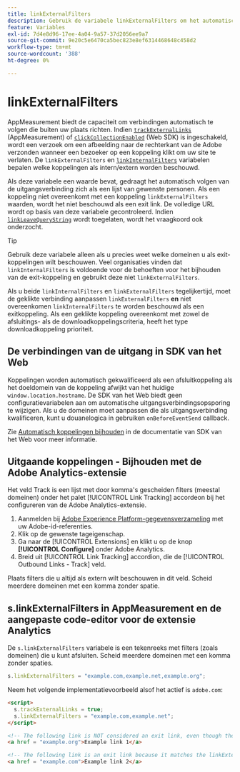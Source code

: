 ```yaml
---
title: linkExternalFilters
description: Gebruik de variabele linkExternalFilters om het automatisch volgen van de afsluitverbinding te helpen.
feature: Variables
exl-id: 7d4e8d96-17ee-4a04-9a57-37d2056ee9a7
source-git-commit: 9e20c5e6470ca5bec823e8ef6314468648c458d2
workflow-type: tm+mt
source-wordcount: '388'
ht-degree: 0%

---
```


# linkExternalFilters

AppMeasurement biedt de capaciteit om verbindingen automatisch te volgen die buiten uw plaats richten. Indien [`trackExternalLinks`](trackexternallinks.md) (AppMeasurement) of [`clickCollectionEnabled`](trackexternallinks.md) (Web SDK) is ingeschakeld, wordt een verzoek om een afbeelding naar de rechterkant van de Adobe verzonden wanneer een bezoeker op een koppeling klikt om uw site te verlaten. De `linkExternalFilters` en [`linkInternalFilters`](linkinternalfilters.md) variabelen bepalen welke koppelingen als intern/extern worden beschouwd.

Als deze variabele een waarde bevat, gedraagt het automatisch volgen van de uitgangsverbinding zich als een lijst van gewenste personen. Als een koppeling niet overeenkomt met een koppeling `linkExternalFilters` waarden, wordt het niet beschouwd als een exit link. De volledige URL wordt op basis van deze variabele gecontroleerd. Indien [`linkLeaveQueryString`](linkleavequerystring.md) wordt toegelaten, wordt het vraagkoord ook onderzocht.

>[!TIP]
>
>Gebruik deze variabele alleen als u precies weet welke domeinen u als exit-koppelingen wilt beschouwen. Veel organisaties vinden dat `linkInternalFilters` is voldoende voor de behoeften voor het bijhouden van de exit-koppeling en gebruikt deze niet `linkExternalFilters`.

Als u beide `linkInternalFilters` en `linkExternalFilters` tegelijkertijd, moet de geklikte verbinding aanpassen `linkExternalFilters` **en** niet overeenkomen `linkInternalFilters` te worden beschouwd als een exitkoppeling. Als een geklikte koppeling overeenkomt met zowel de afsluitings- als de downloadkoppelingscriteria, heeft het type downloadkoppeling prioriteit.

## De verbindingen van de uitgang in SDK van het Web

Koppelingen worden automatisch gekwalificeerd als een afsluitkoppeling als het doeldomein van de koppeling afwijkt van het huidige `window.location.hostname`. De SDK van het Web biedt geen configuratievariabelen aan om automatische uitgangsverbindingsopsporing te wijzigen. Als u de domeinen moet aanpassen die als uitgangsverbinding kwalificeren, kunt u douanelogica in gebruiken `onBeforeEventSend` callback.

Zie [Automatisch koppelingen bijhouden](https://experienceleague.adobe.com/docs/experience-platform/edge/data-collection/track-links.html#automaticLinkTracking) in de documentatie van SDK van het Web voor meer informatie.

## Uitgaande koppelingen - Bijhouden met de Adobe Analytics-extensie

Het veld Track is een lijst met door komma&#39;s gescheiden filters (meestal domeinen) onder het palet [!UICONTROL Link Tracking] accordeon bij het configureren van de Adobe Analytics-extensie.

1. Aanmelden bij [Adobe Experience Platform-gegevensverzameling](https://experience.adobe.com/data-collection) met uw Adobe-id-referenties.
2. Klik op de gewenste tageigenschap.
3. Ga naar de [!UICONTROL Extensions] en klikt u op de knop **[!UICONTROL Configure]** onder Adobe Analytics.
4. Breid uit [!UICONTROL Link Tracking] accordion, die de [!UICONTROL Outbound Links - Track] veld.

Plaats filters die u altijd als extern wilt beschouwen in dit veld. Scheid meerdere domeinen met een komma zonder spatie.

## s.linkExternalFilters in AppMeasurement en de aangepaste code-editor voor de extensie Analytics

De `s.linkExternalFilters` variabele is een tekenreeks met filters (zoals domeinen) die u kunt afsluiten. Scheid meerdere domeinen met een komma zonder spaties.

```js
s.linkExternalFilters = "example.com,example.net,example.org";
```

Neem het volgende implementatievoorbeeld alsof het actief is `adobe.com`:

```html
<script>
  s.trackExternalLinks = true;
  s.linkExternalFilters = "example.com,example.net";
</script>

<!-- The following link is NOT considered an exit link, even though the link is outside adobe.com -->
<a href = "example.org">Example link 1</a>

<!-- The following link is an exit link because it matches the linkExternalFilters allowlist -->
<a href = "example.com">Example link 2</a>
```

